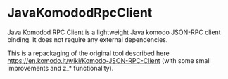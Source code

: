JavaKomododRpcClient
=====================

Java Komodod RPC Client is a lightweight Java komodo JSON-RPC client binding. It does not require any external dependencies.

This is a repackaging of the original tool described here https://en.komodo.it/wiki/Komodo-JSON-RPC-Client (with some small improvements and z_* functionality).
